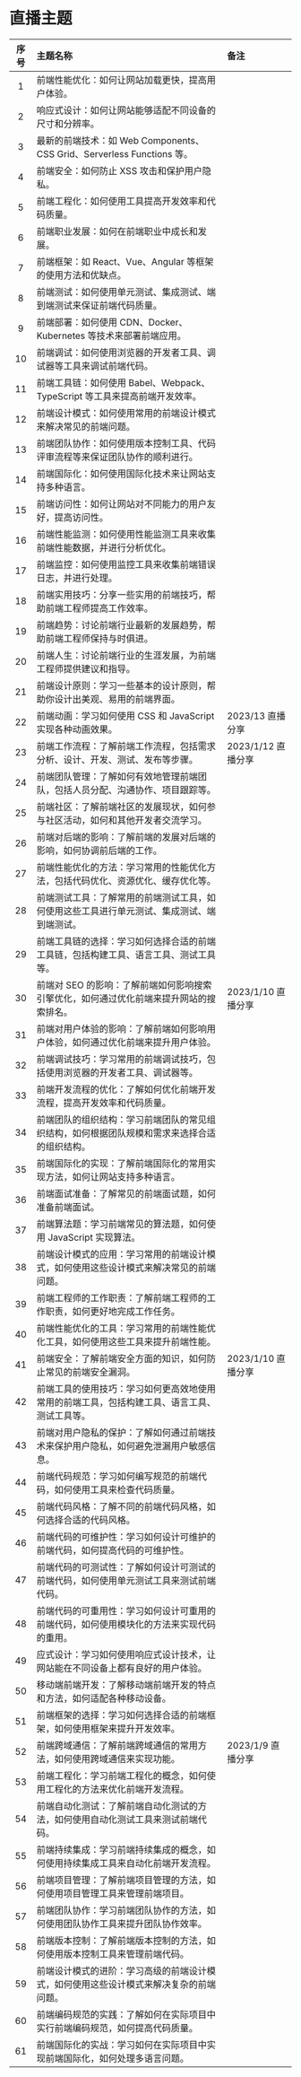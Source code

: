 # 直播主题

| 序号 | 主题名称                                                                                     | 备注               |
| :--: | :------------------------------------------------------------------------------------------- | :----------------- |
|  1   | 前端性能优化：如何让网站加载更快，提高用户体验。                                             |                    |
|  2   | 响应式设计：如何让网站能够适配不同设备的尺寸和分辨率。                                       |                    |
|  3   | 最新的前端技术：如 Web Components、CSS Grid、Serverless Functions 等。                       |                    |
|  4   | 前端安全：如何防止 XSS 攻击和保护用户隐私。                                                  |                    |
|  5   | 前端工程化：如何使用工具提高开发效率和代码质量。                                             |                    |
|  6   | 前端职业发展：如何在前端职业中成长和发展。                                                   |                    |
|  7   | 前端框架：如 React、Vue、Angular 等框架的使用方法和优缺点。                                  |                    |
|  8   | 前端测试：如何使用单元测试、集成测试、端到端测试来保证前端代码质量。                         |                    |
|  9   | 前端部署：如何使用 CDN、Docker、Kubernetes 等技术来部署前端应用。                            |                    |
|  10  | 前端调试：如何使用浏览器的开发者工具、调试器等工具来调试前端代码。                           |                    |
|  11  | 前端工具链：如何使用 Babel、Webpack、TypeScript 等工具来提高前端开发效率。                   |                    |
|  12  | 前端设计模式：如何使用常用的前端设计模式来解决常见的前端问题。                               |                    |
|  13  | 前端团队协作：如何使用版本控制工具、代码评审流程等来保证团队协作的顺利进行。                 |                    |
|  14  | 前端国际化：如何使用国际化技术来让网站支持多种语言。                                         |                    |
|  15  | 前端访问性：如何让网站对不同能力的用户友好，提高访问性。                                     |                    |
|  16  | 前端性能监测：如何使用性能监测工具来收集前端性能数据，并进行分析优化。                       |                    |
|  17  | 前端监控：如何使用监控工具来收集前端错误日志，并进行处理。                                   |                    |
|  18  | 前端实用技巧：分享一些实用的前端技巧，帮助前端工程师提高工作效率。                           |                    |
|  19  | 前端趋势：讨论前端行业最新的发展趋势，帮助前端工程师保持与时俱进。                           |                    |
|  20  | 前端人生：讨论前端行业的生涯发展，为前端工程师提供建议和指导。                               |                    |
|  21  | 前端设计原则：学习一些基本的设计原则，帮助你设计出美观、易用的前端界面。                     |                    |
|  22  | 前端动画：学习如何使用 CSS 和 JavaScript 实现各种动画效果。                                  | 2023/13 直播分享   |
|  23  | 前端工作流程：了解前端工作流程，包括需求分析、设计、开发、测试、发布等步骤。                 | 2023/1/12 直播分享 |
|  24  | 前端团队管理：了解如何有效地管理前端团队，包括人员分配、沟通协作、项目跟踪等。               |                    |
|  25  | 前端社区：了解前端社区的发展现状，如何参与社区活动，如何和其他开发者交流学习。               |                    |
|  26  | 前端对后端的影响：了解前端的发展对后端的影响，如何协调前后端的工作。                         |                    |
|  27  | 前端性能优化的方法：学习常用的性能优化方法，包括代码优化、资源优化、缓存优化等。             |                    |
|  28  | 前端测试工具：了解常用的前端测试工具，如何使用这些工具进行单元测试、集成测试、端到端测试。   |                    |
|  29  | 前端工具链的选择：学习如何选择合适的前端工具链，包括构建工具、语言工具、测试工具等。         |                    |
|  30  | 前端对 SEO 的影响：了解前端如何影响搜索引擎优化，如何通过优化前端来提升网站的搜索排名。      | 2023/1/10 直播分享 |
|  31  | 前端对用户体验的影响：了解前端如何影响用户体验，如何通过优化前端来提升用户体验。             |                    |
|  32  | 前端调试技巧：学习常用的前端调试技巧，包括使用浏览器的开发者工具、调试器等。                 |                    |
|  33  | 前端开发流程的优化：了解如何优化前端开发流程，提高开发效率和代码质量。                       |                    |
|  34  | 前端团队的组织结构：学习前端团队的常见组织结构，如何根据团队规模和需求来选择合适的组织结构。 |                    |
|  35  | 前端国际化的实现：了解前端国际化的常用实现方法，如何让网站支持多种语言。                     |                    |
|  36  | 前端面试准备：了解常见的前端面试题，如何准备前端面试。                                       |                    |
|  37  | 前端算法题：学习前端常见的算法题，如何使用 JavaScript 实现算法。                             |                    |
|  38  | 前端设计模式的应用：学习常用的前端设计模式，如何使用这些设计模式来解决常见的前端问题。       |                    |
|  39  | 前端工程师的工作职责：了解前端工程师的工作职责，如何更好地完成工作任务。                     |                    |
|  40  | 前端性能优化的工具：学习常用的前端性能优化工具，如何使用这些工具来提升前端性能。             |                    |
|  41  | 前端安全：了解前端安全方面的知识，如何防止常见的前端安全漏洞。                               | 2023/1/10 直播分享 |
|  42  | 前端工具的使用技巧：学习如何更高效地使用常用的前端工具，包括构建工具、语言工具、测试工具等。 |                    |
|  43  | 前端对用户隐私的保护：了解如何通过前端技术来保护用户隐私，如何避免泄漏用户敏感信息。         |                    |
|  44  | 前端代码规范：学习如何编写规范的前端代码，如何使用工具来检查代码质量。                       |                    |
|  45  | 前端代码风格：了解不同的前端代码风格，如何选择合适的代码风格。                               |                    |
|  46  | 前端代码的可维护性：学习如何设计可维护的前端代码，如何提高代码的可维护性。                   |                    |
|  47  | 前端代码的可测试性：了解如何设计可测试的前端代码，如何使用单元测试工具来测试前端代码。       |                    |
|  48  | 前端代码的可重用性：学习如何设计可重用的前端代码，如何使用模块化的方法来实现代码的重用。     |                    |
|  49  | 应式设计：学习如何使用响应式设计技术，让网站能在不同设备上都有良好的用户体验。               |                    |
|  50  | 移动端前端开发：了解移动端前端开发的特点和方法，如何适配各种移动设备。                       |                    |
|  51  | 前端框架的选择：学习如何选择合适的前端框架，如何使用框架来提升开发效率。                     |                    |
|  52  | 前端跨域通信：了解前端跨域通信的常用方法，如何使用跨域通信来实现功能。                       | 2023/1/9 直播分享  |
|  53  | 前端工程化：学习前端工程化的概念，如何使用工程化的方法来优化前端开发流程。                   |                    |
|  54  | 前端自动化测试：了解前端自动化测试的方法，如何使用自动化测试工具来测试前端代码。             |                    |
|  55  | 前端持续集成：学习前端持续集成的概念，如何使用持续集成工具来自动化前端开发流程。             |                    |
|  56  | 前端项目管理：了解前端项目管理的方法，如何使用项目管理工具来管理前端项目。                   |                    |
|  57  | 前端团队协作：学习前端团队协作的方法，如何使用团队协作工具来提升团队协作效率。               |                    |
|  58  | 前端版本控制：了解前端版本控制的方法，如何使用版本控制工具来管理前端代码。                   |                    |
|  59  | 前端设计模式的进阶：学习高级的前端设计模式，如何使用这些设计模式来解决复杂的前端问题。       |                    |
|  60  | 前端编码规范的实践：了解如何在实际项目中实行前端编码规范，如何提高代码质量。                 |                    |
|  61  | 前端国际化的实战：学习如何在实际项目中实现前端国际化，如何处理多语言问题。                   |                    |
